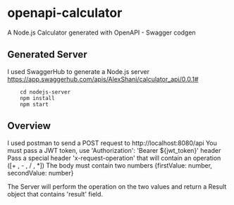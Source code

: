 # openapi-calculator
A Node.js Calculator generated with OpenAPI - Swagger codgen


## Generated Server
I used SwaggerHub to generate a Node.js server
https://app.swaggerhub.com/apis/AlexShani/calculator_api/0.0.1#

```
    cd nodejs-server
    npm install
    npm start
```

## Overview
I used postman to send a POST request to http://localhost:8080/api
You must pass a JWT token, use 'Authorization': 'Bearer ${jwt_token}' header
Pass a special header 'x-request-operation' that will contain an operation ([+ , - , / , *])
The body must contain two numbers {firstValue: number, secondValue: number}

The Server will perform the operation on the two values and return a Result object that contains 'result' field.